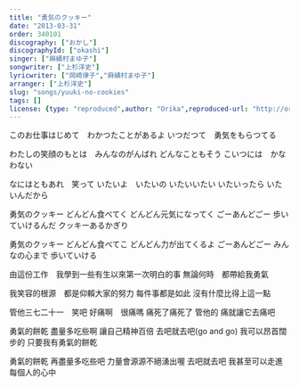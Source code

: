 ```yaml
---
title: "勇気のクッキー"
date: "2013-03-31"
order: 340101
discography: ["おかし"]
discographyId: ["okashi"]
singer: ["麻績村まゆ子"]
songwriter: ["上杉洋史"]
lyricwriter: ["岡崎律子","麻績村まゆ子"]
arranger: ["上杉洋史"]
slug: "songs/yuuki-no-cookies"
tags: []
license: {type: "reproduced",author: "Orika",reproduced-url: "http://orikamushi.myweb.hinet.net",reproduced-website: "織歌蟲"}
---
```


このお仕事はじめて　わかつたことがあるよ 
いつだつて　勇気をもらつてる 

わたしの笑顔のもとは　みんなのがんばれ 
どんなこともそう 
こいつには　かなわない 

なにはともあれ　笑って 
いたいよ　いたいの 
いたいいたい 
いたいったら 
いたいんだから 

勇気のクッキー 
どんどん食べてく 
どんどん元気になってく 
ごーあんどごー 
歩いていけるんだ 
クッキーあるかぎり 

勇気のクッキー 
どんどん食べてこ 
どんどん力が出てくるよ 
ごーあんどごー 
みんなの心まで 
歩いていける 

由這份工作　我學到一些有生以來第一次明白的事
無論何時　都帶給我勇氣

我笑容的根源　都是仰賴大家的努力
每件事都是如此
沒有什麼比得上這一點

管他三七二十一　笑吧
好痛啊　很痛嗎
痛死了痛死了
管他的
痛就讓它去痛吧

勇氣的餅乾
盡量多吃些啊
讓自己精神百倍
去吧就去吧(go and go)
我可以昂首闊步的
只要我有勇氣的餅乾

勇氣的餅乾
再盡量多吃些吧
力量會源源不絕湧出喔
去吧就去吧
我甚至可以走進
每個人的心中
